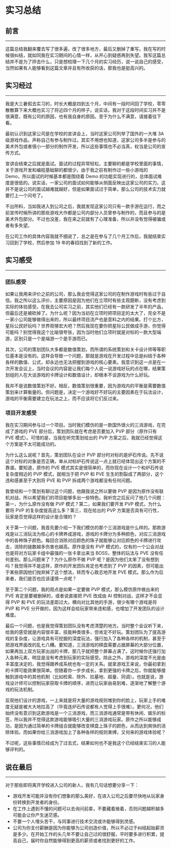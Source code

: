 # 实习总结

## 前言

---

这篇总结我翻来覆去写了很多遍，改了很多地方，最后又删掉了重写。我在写的时候很纠结，就如同我在实习期间的心情一样，从开心到疑惑再到失望。我写这篇总结并不是为了抨击什么，只是想梳理一下几个月的实习经历，说一说自己的感受，当然如果有人能够看到这篇文章并且有所收获的话，那我也是挺高兴的。

## 实习经过

---

我是大三暑假去实习的，时长大概是四到五个月，中间有一段时间回了学校，零零散散算下来大概也实习了将近四个月的样子。说实话，我对于这段时间实习并不是很满意，既有公司的原因，也有我自身的原因。至于为什么不满意，请接着往下看。

最初认识到这家公司是在学校的宣讲会上，当时这家公司列举了国外的一大堆 3A 级游戏作品，声称自己有参与制作过。其实不用想也知道，这家公司多半是参与的美术外包或者很小一部分的制作开发，所以这些事情也不必当真，权当是公司的宣传方式。

宣讲会结束之后就是面试。面试的过程异常轻松，主要聊的都是学校里面的事情，关于游戏开发和编程基础聊的都很少。由于我之前有制作过一些小游戏的 Demo，所以面试的时候基本都是围绕着 Demo 的功能实现进行的，总体面试难度是很低的。说实话，一家公司的面试如何能够从侧面反映出这家公司的实力。这并不是说公司的面试越难就越好，但是如果面试过于简单，那么公司的技术实力就要打上一个问号了。

不出所料，当如我进入到公司之后，我就发现这家公司只有一款手游在运行，而之前宣传时候所讲的那些游戏大作都是公司内部分人员曾参与制作的，而且参与的是美术外包部分。不过也没差，我在来之前就有了心理准备，所以并没有觉得被骗或者有多失望。

在公司工作的具体内容我就不细说了，总之是在参与了几个月工作后，我就结束实习回到了学校，然后参加 19 年的春招找到了新的工作。

## 实习感受

---

### 团队感受

如果让我用来评价之前的公司，那么我会觉得这家公司的在制作游戏时有些过于自信。我之所以这么评价，主要原因是因为他们在立项时有些主观臆断，没有考虑到实际的体验感受。在我去公司实习之前，其实他们已经有一款研发了半年的产品，但最后还是被砍掉了。为什么呢？因为当初在立项时把项目定的太大了，完全不是一家小公司能够做得出来的，所以最终项目流产也是意料之内的结果。打个比方，星际公民好玩吗？世界观够宏大吧？然后我现在要你把星际公民做成手游，你觉得可能吗？别觉得我这个比喻很夸张，因为当时他们立项时就是对标的一款大型端游，区别只是一个是端游一个是手游而已。

其次，公司的策划团队大多都是数值策划，而所谓的系统策划和关卡设计师等等职位基本是没有的。这样会导致一个问题，那就是游戏在开发过程中总是纠结于各种各样的数值、公式，却永远也无法把握到游戏的核心要素。我意识到这一点是在一次开发会议上，当时会议的内容是让我们每个人说一说游戏好玩的点在哪，结果策划组的人在大谈游戏的卡牌设计和数值设计，却根本不谈游戏为什么好玩。

我并不是说数值策划不好。相反，数值策划很重要，因为游戏内的平衡是需要数值策划来计算衡量的。但问题是，决定一个游戏好不好玩的主要因素在于玩法设计，游戏的平衡需要建立在玩法之上，而不应该将它们反过来。

### 项目开发感受

我在实习期间参与过一个项目。当时我们模仿的是一款国外很火的三消游戏，在完成了游戏的 PVE 部分后，策划团队就在考虑是否要加入 PVP 部分（原作只有 PVE 模式）。可惜的是，当我在听完策划给出的 PVP 方案之后，我就已经觉得这个方案是不太可能成功的。

为什么这么说呢？首先，策划团队在设计 PVP 部分时对标的是炉石传说。先不说这个对标的对象是否正确，单从对标炉石传说这一点上就已经体现出这个方案的不靠谱。要知道，原作的 PVE 模式其实是很简单的，而你现在设计一个和炉石传说复杂度相近的 PVP 模式，就相当于把 PVP 和 PVE 生生的割裂成了两部分，这个违和感甚至于大到将 PVE 和 PVP 拆成两个游戏都没有任何问题。

我曾经和一个策划有聊过这个问题，他跟我说之所以要做 PVP 是因为原作没有联机对战，所以希望我们的项目能够多出一些特色。我听完之后反问了他几个问题：第一，为什么原作没有做 PVP 模式？第二，如果我们要开发 PVP 模式，为什么要将 PVP 的复杂度提高这么多？第三，现在给出的 PVP 方案是否具有可行性，玩家是否觉得这样的设计是合理的？

关于第一个问题，我首先要介绍一下我们模仿的那个三消游戏是什么样的。那款游戏是以三消玩法为核心的卡牌养成游戏，游戏的卡牌分为多种颜色，对应三消游戏中的各种珠子颜色。每回合消除对应颜色的珠子就能够让对应颜色的卡牌进行攻击，消除的链数越多伤害也越高。原作是没有 PVP 模式的，仅有的一个公会对战也是将对方玩家卡组中最强的一张卡拿出来当 BOSS，整体的玩法与 PVE 没有任何差别。那么问题来了？为什么原作不做 PVP 呢？是因为他们太笨了没有想到吗？我觉得并不是这样，原作的开发团队肯定也考虑到了 PVP 的因素，但可能出于某些原因他们抛弃掉了这个想法，转而专心致志地开发 PVE 模式。那么作为后来者，我们是否也应该谨慎一点呢？

至于第二个问题，我的观点是如果一定要做 PVP 模式，那么模仿原作做出来的 PVE 肯定是要被删掉的，或者说直接把 PVE 改成由 AI 控制对战，这样才不会显得 PVP 和 PVE 的玩法差距过大。横向对比其他的手游，很少有哪个游戏是将 PVP 和 PVE 分开做的，因为这样会给玩家带来违和感，也增加了开发团队的设计难度。

最后一个问题，也是我觉得策划团队没有考虑清楚的地方。当时整个会议听下来，给我的感受就是内容很丰富，技能种类很多，但肯定不好玩。策划团队为了提高游戏的复杂度，让游戏具有可挖掘的深度玩法，强行加入了各种各样的机制，甚至于把游戏界面改的乱七八糟。要知道，三消游戏的棋盘需要占据屏幕的大部分位置，如果再加上双方玩家出战的卡牌，那几乎就把整个屏幕占满了。这时候你还强行加入各种元素，明显是没有考虑到玩家的实际感受。除此之外，游戏的深度不光是由丰富度决定的，我觉得跟养成系统也有一定的关系。就拿游戏王来说，你最初拿到的卡牌可能效果很简单。但随着你一步步成长，拿到更强的卡牌之后，你就能够接触到游戏中的其他机制（比如检索、除外、拉墓地、超量、同调）。也就是说，游戏设计师可以控制玩家获取卡牌的顺序，进而让玩家由易到难，逐渐地了解整个游戏的玩法机制。

反观他们设计的游戏，一上来就是将大量的游戏规则堆到你的脸上，玩家上手的难度无疑是被大大地拉高了（毕竟连炉石传说都有人觉得上手很难）。更何况，他们始终没有意识到这款游戏是一个三消游戏，而三消游戏通常是带有休闲、娱乐的标签，所以我并不觉得这款游戏能够吸引大量的三消游戏玩家。原作之所以能够成功，是因为通过简单的卡牌组合就能够改变棋盘上珠子的颜色，从而达到爽快的消除体验。而如果你给三消游戏加上了各种各样的规则束缚，又何来的游戏体验呢？

不过呢，这些事情已经成为了过去式，结果如何也不是我这个已经结束实习的人能够评判的。

## 说在最后

---

对于那些即将离开学校进入公司的新人，我有几句话想要分享一下：

* 游戏开发可能并没有你们想象的那么美好，在进入公司之后要尽快地从玩家身份转换到开发者的身份。
* 在工作上遇到不懂的问题可以去询问前辈，不要藏着掖着，否则问题越积越多可能会让你产生迷茫感。
* 不要一个人埋头苦干，与同事进行技术交流或许能够得到灵感。
* 公司为你支付薪酬是因为你能够为公司创造价值，所以不必过于纠结起始薪资是多少。在开始工作的头几年不要让自己过的很舒服，平时要多进行积累，提高自己，届时你自然能够得到更高的薪资或者找到更好的工作。